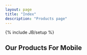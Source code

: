 ```yaml
---
layout: page
title: "Index"
description: "Products page"
---
```

{% include JB/setup %}

## Our Products For Mobile
